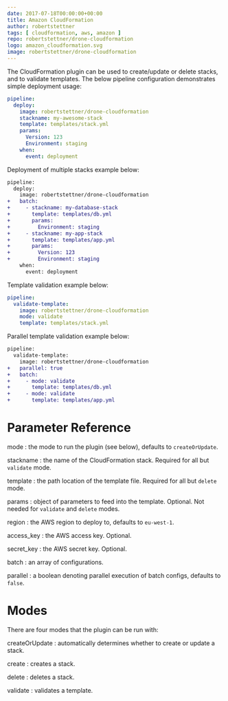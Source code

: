 ```yaml
---
date: 2017-07-18T00:00:00+00:00
title: Amazon CloudFormation
author: robertstettner
tags: [ cloudformation, aws, amazon ]
repo: robertstettner/drone-cloudformation
logo: amazon_cloudformation.svg
image: robertstettner/drone-cloudformation
---
```

The CloudFormation plugin can be used to create/update or delete stacks, and to validate templates. The below pipeline configuration demonstrates simple deployment usage:

```yaml
pipeline:
  deploy:
    image: robertstettner/drone-cloudformation
    stackname: my-awesome-stack
    template: templates/stack.yml
    params:
      Version: 123
      Environment: staging
    when:
      event: deployment
```

Deployment of multiple stacks example below:
```diff
pipeline:
  deploy:
    image: robertstettner/drone-cloudformation
+   batch:
+     - stackname: my-database-stack
+       template: templates/db.yml
+       params:
+         Environment: staging
+     - stackname: my-app-stack
+       template: templates/app.yml
+       params:
+         Version: 123
+         Environment: staging
    when:
      event: deployment
```

Template validation example below:
```yaml
pipeline:
  validate-template:
    image: robertstettner/drone-cloudformation
    mode: validate
    template: templates/stack.yml
```

Parallel template validation example below:
```diff
pipeline:
  validate-template:
    image: robertstettner/drone-cloudformation
+   parallel: true
+   batch:
+     - mode: validate
+       template: templates/db.yml
+     - mode: validate
+       template: templates/app.yml
```


# Parameter Reference

mode
: the mode to run the plugin (see below), defaults to `createOrUpdate`.

stackname
: the name of the CloudFormation stack. Required for all but `validate` mode.
 
template
: the path location of the template file. Required for all but `delete` mode.

params
: object of parameters to feed into the template. Optional. Not needed for `validate` and `delete` modes.

region
: the AWS region to deploy to, defaults to `eu-west-1`.

access_key
: the AWS access key. Optional.

secret_key
: the AWS secret key. Optional.

batch
: an array of configurations.

parallel
: a boolean denoting parallel execution of batch configs, defaults to `false`.


# Modes

There are four modes that the plugin can be run with:

createOrUpdate
: automatically determines whether to create or update a stack.

create
: creates a stack.

delete
: deletes a stack.

validate
: validates a template.
